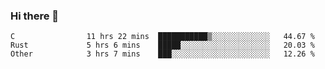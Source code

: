 ### Hi there 👋

<!--
**WShiBin/WShiBin** is a ✨ _special_ ✨ repository because its `README.md` (this file) appears on your GitHub profile.

Here are some ideas to get you started:

- 🔭 I’m currently working on ...
- 🌱 I’m currently learning ...
- 👯 I’m looking to collaborate on ...
- 🤔 I’m looking for help with ...
- 💬 Ask me about ...
- 📫 How to reach me: ...
- 😄 Pronouns: ...
- ⚡ Fun fact: ...
-->

<!--START_SECTION:waka-->

```text
C                11 hrs 22 mins  ███████████▒░░░░░░░░░░░░░   44.67 %
Rust             5 hrs 6 mins    █████░░░░░░░░░░░░░░░░░░░░   20.03 %
Other            3 hrs 7 mins    ███░░░░░░░░░░░░░░░░░░░░░░   12.26 %
```

<!--END_SECTION:waka-->
